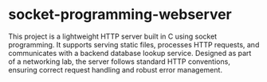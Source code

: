 # socket-programming-webserver
This project is a lightweight HTTP server built in C using socket programming. It supports serving static files, processes HTTP requests, and communicates with a backend database lookup service. Designed as part of a networking lab, the server follows standard HTTP conventions, ensuring correct request handling and robust error management.
